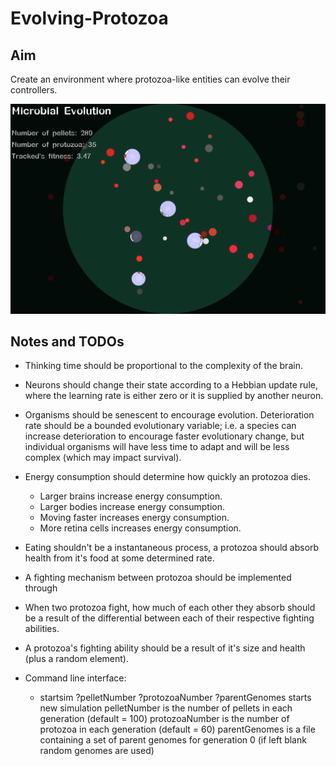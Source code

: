 # Evolving-Protozoa

## Aim

Create an environment where protozoa-like entities can evolve their controllers.

![png](/screenshots/tank.png)

## Notes and TODOs

* Thinking time should be proportional to the complexity of the brain.

* Neurons should change their state according to a Hebbian update rule, where the 
  learning rate is either zero or it is supplied by another neuron.

* Organisms should be senescent to encourage evolution. Deterioration rate should be a 
  bounded evolutionary variable; i.e. a species can increase deterioration to encourage 
  faster evolutionary change, but individual organisms will have less time to adapt and
  will be less complex (which may impact survival).

* Energy consumption should determine how quickly an protozoa dies.
	- Larger brains increase energy consumption.
	- Larger bodies increase energy consumption.
	- Moving faster increases energy consumption.
	- More retina cells increases energy consumption.

* Eating shouldn't be a instantaneous process, a protozoa should absorb health from it's food
  at some determined rate.

* A fighting mechanism between protozoa should be implemented through
* When two protozoa fight, how much of each other they absorb should be a result of the differential
  between each of their respective fighting abilities.
* A protozoa's fighting ability should be a result of it's size and health (plus a random element).

* Command line interface:
	- startsim ?pelletNumber ?protozoaNumber ?parentGenomes
		  starts new simulation
		  pelletNumber is the number of pellets in each generation (default = 100)
		  protozoaNumber is the number of protozoa in each generation (default = 60)
		  parentGenomes is a file containing a set of parent genomes for generation 0 (if left blank random genomes are used)